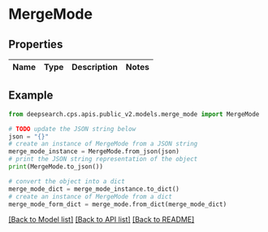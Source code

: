 # MergeMode


## Properties

Name | Type | Description | Notes
------------ | ------------- | ------------- | -------------

## Example

```python
from deepsearch.cps.apis.public_v2.models.merge_mode import MergeMode

# TODO update the JSON string below
json = "{}"
# create an instance of MergeMode from a JSON string
merge_mode_instance = MergeMode.from_json(json)
# print the JSON string representation of the object
print(MergeMode.to_json())

# convert the object into a dict
merge_mode_dict = merge_mode_instance.to_dict()
# create an instance of MergeMode from a dict
merge_mode_form_dict = merge_mode.from_dict(merge_mode_dict)
```
[[Back to Model list]](../README.md#documentation-for-models) [[Back to API list]](../README.md#documentation-for-api-endpoints) [[Back to README]](../README.md)


